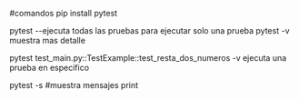 #comandos
pip install pytest

pytest --ejecuta todas las pruebas
para ejecutar solo una prueba
pytest -v muestra mas detalle

pytest test_main.py::TestExample::test_resta_dos_numeros -v
ejecuta una prueba en especifico

pytest -s #muestra mensajes print
